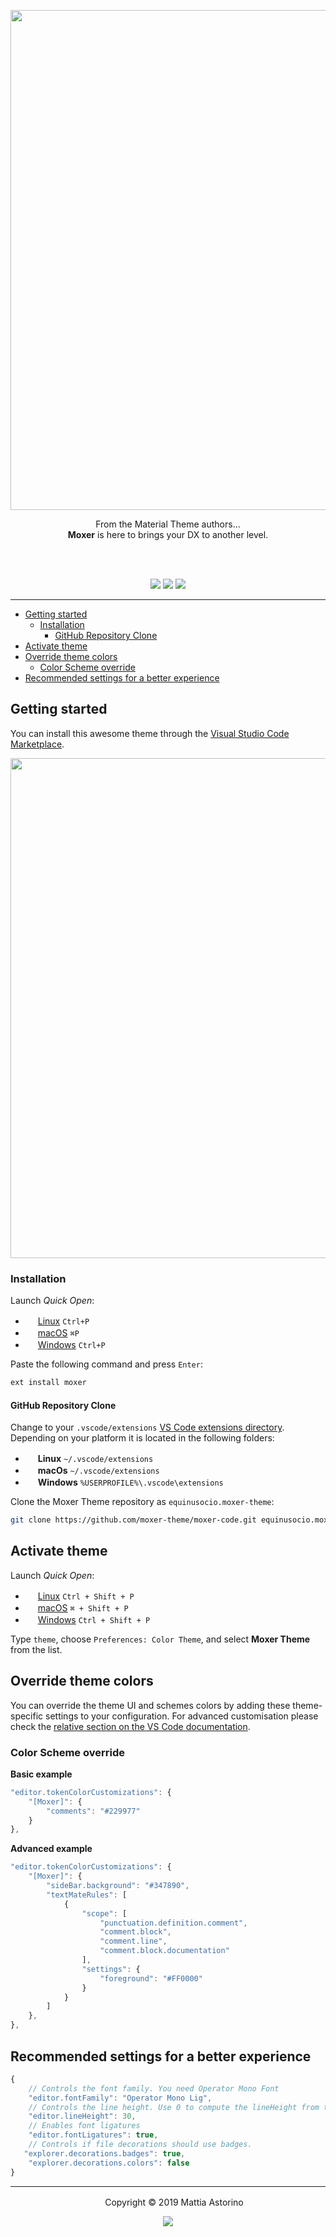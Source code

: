 <p align="center"><img width="800px" src="https://raw.githubusercontent.com/moxer-theme/moxer-code/master/assets/cover.png"></p>

<p align="center">From the Material Theme authors...<br><strong>Moxer</strong> is here to brings your DX to another level.</p>
<br><br>
<p align="center">
<a href="https://marketplace.visualstudio.com/items?itemName=Equinusocio.moxer-theme&ssr=false#review-details"><img src="https://vsmarketplacebadge.apphb.com/rating-star/Equinusocio.moxer-theme.svg?style=for-the-badge&colorA=F7CA57&colorB=F2AA08"/></a> <a href="https://marketplace.visualstudio.com/items?itemName=Equinusocio.moxer-theme"><img src="https://vsmarketplacebadge.apphb.com/downloads-short/Equinusocio.moxer-theme.svg?style=for-the-badge&colorA=74D56C&colorB=4BC74F&label=DOWNLOADS"/></a> <a href="https://a.paddle.com/v2/click/16413/37697?link=1227"><img src="https://img.shields.io/badge/Supported%20by-VSCode%20Power%20User%20Course%20%E2%86%92-gray.svg?colorA=655BE1&colorB=4F44D6&style=for-the-badge"/></a>
</p>

---

- [Getting started](#Getting-started)
	- [Installation](#Installation)
		- [GitHub Repository Clone](#GitHub-Repository-Clone)
- [Activate theme](#Activate-theme)
- [Override theme colors](#Override-theme-colors)
	- [Color Scheme override](#Color-Scheme-override)
- [Recommended settings for a better experience](#Recommended-settings-for-a-better-experience)

## Getting started

You can install this awesome theme through the [Visual Studio Code Marketplace](https://marketplace.visualstudio.com/items?itemName=Equinusocio.moxer-theme).

<p align="center"><img width="800px" src="https://raw.githubusercontent.com/moxer-theme/moxer-code/master/assets/screen.png"></p>

### Installation

Launch *Quick Open*:
  - <img src="https://www.kernel.org/theme/images/logos/favicon.png" width=16 height=16/> <a href="https://code.visualstudio.com/shortcuts/keyboard-shortcuts-linux.pdf">Linux</a> `Ctrl+P`
  - <img src="https://developer.apple.com/favicon.ico" width=16 height=16/> <a href="https://code.visualstudio.com/shortcuts/keyboard-shortcuts-macos.pdf">macOS</a> `⌘P`
  - <img src="https://www.microsoft.com/favicon.ico" width=16 height=16/> <a href="https://code.visualstudio.com/shortcuts/keyboard-shortcuts-windows.pdf">Windows</a> `Ctrl+P`

Paste the following command and press `Enter`:

```sh
ext install moxer
```

#### GitHub Repository Clone

Change to your `.vscode/extensions` [VS Code extensions directory](https://code.visualstudio.com/docs/extensions/install-extension#_side-loading).
Depending on your platform it is located in the following folders:

  - <img src="https://www.kernel.org/theme/images/logos/favicon.png" width=16 height=16/> **Linux** `~/.vscode/extensions`
  - <img src="https://developer.apple.com/favicon.ico" width=16 height=16/> **macOs** `~/.vscode/extensions`
  - <img src="https://www.microsoft.com/favicon.ico" width=16 height=16/> **Windows** `%USERPROFILE%\.vscode\extensions`

Clone the Moxer Theme repository as `equinusocio.moxer-theme`:

```sh
git clone https://github.com/moxer-theme/moxer-code.git equinusocio.moxer-theme
```


## Activate theme

Launch *Quick Open*:

  - <img src="https://www.kernel.org/theme/images/logos/favicon.png" width=16 height=16/> <a href="https://code.visualstudio.com/shortcuts/keyboard-shortcuts-linux.pdf">Linux</a> `Ctrl + Shift + P`
  - <img src="https://developer.apple.com/favicon.ico" width=16 height=16/> <a href="https://code.visualstudio.com/shortcuts/keyboard-shortcuts-macos.pdf">macOS</a> `⌘ + Shift + P`
  - <img src="https://www.microsoft.com/favicon.ico" width=16 height=16/> <a href="https://code.visualstudio.com/shortcuts/keyboard-shortcuts-windows.pdf">Windows</a> `Ctrl + Shift + P`

Type `theme`, choose `Preferences: Color Theme`, and select **Moxer Theme** from the list.

## Override theme colors
You can override the theme UI and schemes colors by adding these theme-specific settings to your configuration. For advanced customisation please check the [relative section on the VS Code documentation](https://code.visualstudio.com/docs/getstarted/themes#_customizing-a-color-theme).

### Color Scheme override

**Basic example**
```js
"editor.tokenColorCustomizations": {
    "[Moxer]": {
        "comments": "#229977"
    }
},
```

**Advanced example**

```js
"editor.tokenColorCustomizations": {
    "[Moxer]": {
        "sideBar.background": "#347890",
        "textMateRules": [
            {
                "scope": [
                    "punctuation.definition.comment",
                    "comment.block",
                    "comment.line",
                    "comment.block.documentation"
                ],
                "settings": {
                    "foreground": "#FF0000"
                }
            }
        ]
    },
},
```

## Recommended settings for a better experience

```js
{
    // Controls the font family. You need Operator Mono Font
    "editor.fontFamily": "Operator Mono Lig",
    // Controls the line height. Use 0 to compute the lineHeight from the fontSize.
    "editor.lineHeight": 30,
    // Enables font ligatures
    "editor.fontLigatures": true,
    // Controls if file decorations should use badges.
   "explorer.decorations.badges": true,
	"explorer.decorations.colors": false
}
```

---

<p align="center"> <img src="https://equinusocio.gallerycdn.vsassets.io/extensions/equinusocio/moxer-theme/0.0.14/1494970083238/Microsoft.VisualStudio.Services.Icons.Default" width=16 height=16/> Copyright &copy; 2019 Mattia Astorino</p>

<p align="center"><a href="http://www.apache.org/licenses/LICENSE-2.0"><img src="https://img.shields.io/badge/License-Apache_2.0-5E81AC.svg?style=flat-square"/></a></p>
